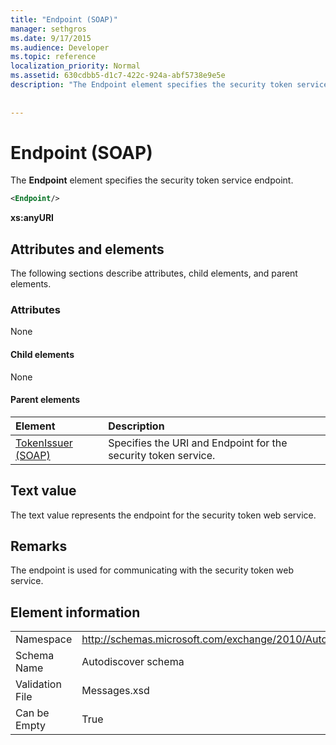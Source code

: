 ```yaml
---
title: "Endpoint (SOAP)"
manager: sethgros
ms.date: 9/17/2015
ms.audience: Developer
ms.topic: reference
localization_priority: Normal
ms.assetid: 630cdbb5-d1c7-422c-924a-abf5738e9e5e
description: "The Endpoint element specifies the security token service endpoint."
 
 
---
```


# Endpoint (SOAP)

The **Endpoint** element specifies the security token service endpoint. 
  
```XML
<Endpoint/>
```

 **xs:anyURI**
## Attributes and elements

The following sections describe attributes, child elements, and parent elements.
  
### Attributes

None
  
#### Child elements

None
  
#### Parent elements

|**Element**|**Description**|
|:-----|:-----|
|[TokenIssuer (SOAP)](tokenissuer-soap.md) <br/> |Specifies the URI and Endpoint for the security token service.  <br/> |
   
## Text value

The text value represents the endpoint for the security token web service.
  
## Remarks

The endpoint is used for communicating with the security token web service.
  
## Element information

|||
|:-----|:-----|
|Namespace  <br/> |http://schemas.microsoft.com/exchange/2010/Autodiscover  <br/> |
|Schema Name  <br/> |Autodiscover schema  <br/> |
|Validation File  <br/> |Messages.xsd  <br/> |
|Can be Empty  <br/> |True  <br/> |
   

